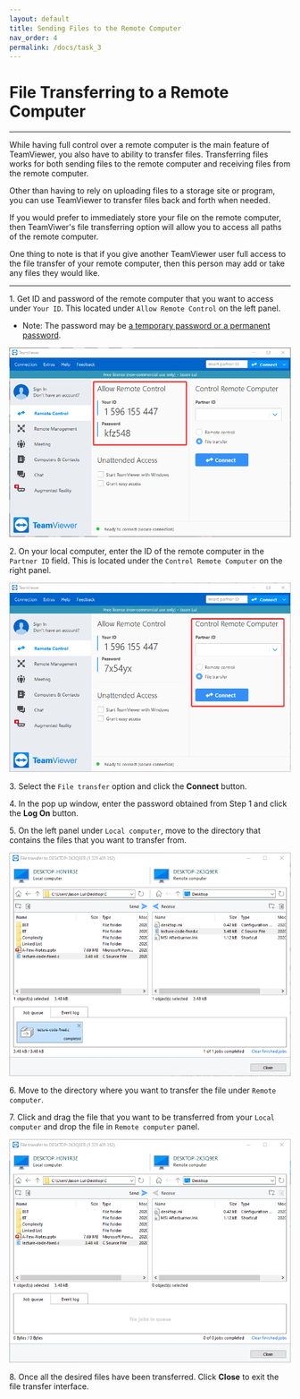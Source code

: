 ```yaml
---
layout: default
title: Sending Files to the Remote Computer
nav_order: 4
permalink: /docs/task_3
---
```


# File Transferring to a Remote Computer

---

While having full control over a remote computer is the main feature of TeamViewer, you also have to ability to transfer files. Transferring files works for both sending files to the remote computer and receiving files from the remote computer.

Other than having to rely on uploading files to a storage site or program, you can use TeamViewer to transfer files back and forth when needed. 

If you would prefer to immediately store your file on the remote computer, then TeamViwer's file transferring option will allow you to access all paths of the remote computer.

One thing to note is that if you give another TeamViewer user full access to the file transfer of your remote computer, then this person may add or take any files they would like.

---

1\. Get ID and password of the remote computer that you want to access under `Your ID`. This located under `Allow Remote Control` on the left panel.
- Note: The password may be [a temporary password or a permanent password](https://bduong4.github.io/just-the-docs/docs/task_1/).

![](https://github.com/bduong4/just-the-docs/blob/gh-pages/assets/images/task_1_image_1.png?raw=true)

2\. On your local computer, enter the ID of the remote computer in the `Partner ID` field. This is located under the `Control Remote Computer` on the right panel.

![](https://github.com/bduong4/just-the-docs/blob/gh-pages/assets/images/task_3_image_1.png?raw=true)

3\. Select the `File transfer` option and click the **Connect** button.

4\. In the pop up window, enter the password obtained from Step 1 and click the **Log On** button.

5\. On the left panel under `Local computer`, move to the directory that contains the files that you want to transfer from.

![](https://github.com/bduong4/just-the-docs/blob/gh-pages/assets/images/task_3_image_2.png?raw=true)

6\. Move to the directory where you want to transfer the file under `Remote computer`.

7\. Click and drag the file that you want to be transferred from your `Local computer` and drop the file in `Remote computer` panel.

![](https://github.com/bduong4/just-the-docs/blob/gh-pages/assets/images/task_3_image_3.png?raw=true)

8\. Once all the desired files have been transferred. Click **Close** to exit the file transfer interface.
